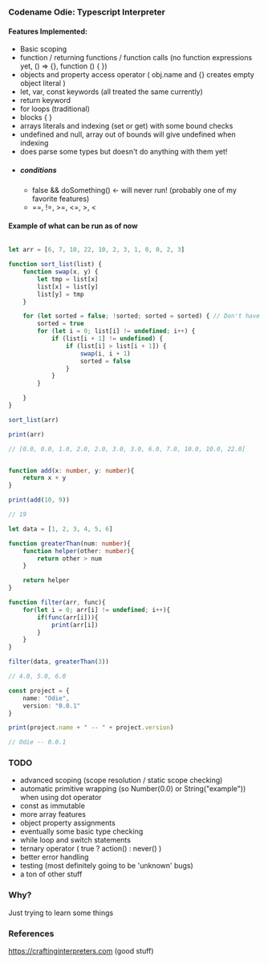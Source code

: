 
### Codename Odie: Typescript Interpreter

#### Features Implemented:

- Basic scoping
- function / returning functions / function calls (no function expressions yet, () => {}, function () { })
- objects and property access operator ( obj.name and {} creates empty object literal )
- let, var, const keywords (all treated the same currently)
- return keyword
- for loops (traditional)
- blocks { }
- arrays literals and indexing (set or get) with some bound checks
- undefined and null, array out of bounds will give undefined when indexing
- does parse some types but doesn't do anything with them yet!
- ##### conditions
  - false && doSomething() <- will never run! (probably one of my favorite features)
  - ==, !=, >=, <=, >, <

#### Example of what can be run as of now
```typescript

let arr = [6, 7, 10, 22, 10, 2, 3, 1, 0, 0, 2, 3]

function sort_list(list) {
    function swap(x, y) {
        let tmp = list[x]
        list[x] = list[y]
        list[y] = tmp
    }

    for (let sorted = false; !sorted; sorted = sorted) { // Don't have while loop yet
        sorted = true
        for (let i = 0; list[i] != undefined; i++) {
            if (list[i + 1] != undefined) {
                if (list[i] > list[i + 1]) {
                    swap(i, i + 1)
                    sorted = false
                }
            }
        }

    }
}

sort_list(arr)

print(arr)

// [0.0, 0.0, 1.0, 2.0, 2.0, 3.0, 3.0, 6.0, 7.0, 10.0, 10.0, 22.0]


function add(x: number, y: number){
    return x + y
}

print(add(10, 9))

// 19

let data = [1, 2, 3, 4, 5, 6]

function greaterThan(num: number){
    function helper(other: number){
        return other > num
    }

    return helper
}

function filter(arr, func){
    for(let i = 0; arr[i] != undefined; i++){
        if(func(arr[i])){
            print(arr[i])
        }
    }
}

filter(data, greaterThan(3))

// 4.0, 5.0, 6.0

const project = {
    name: "Odie",
    version: "0.0.1"
}

print(project.name + " -- " + project.version)

// Odie -- 0.0.1

```

### TODO

- advanced scoping (scope resolution / static scope checking)
- automatic primitive wrapping (so Number(0.0) or String("example")) when using dot operator
- const as immutable
- more array features
- object property assignments
- eventually some basic type checking
- while loop and switch statements
- ternary operator ( true ? action() : never() )
- better error handling
- testing (most definitely going to be 'unknown' bugs)
- a ton of other stuff

### Why?

Just trying to learn some things

### References
https://craftinginterpreters.com (good stuff)